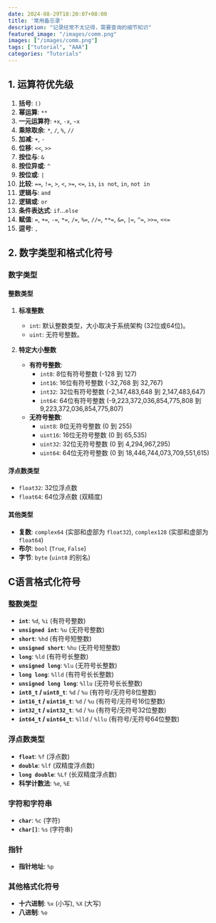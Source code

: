 ```yaml
---
date: 2024-08-29T18:20:07+08:00
title: '常用备忘录'
description: "记录经常不太记得，需要查询的细节知识"
featured_image: "/images/comm.png"
images: ["/images/comm.png"]
tags: ["tutorial", "AAA"]
categories: "Tutorials"
---
```

## 1. 运算符优先级

1. **括号**: `()`
2. **幂运算**: `**`
3. **一元运算符**: `+x`, `-x`, `~x`
4. **乘除取余**: `*`, `/`, `%`, `//`
5. **加减**: `+`, `-`
6. **位移**: `<<`, `>>`
7. **按位与**: `&`
8. **按位异或**: `^`
9. **按位或**: `|`
10. **比较**: `==`, `!=`, `>`, `<`, `>=`, `<=`, `is`, `is not`, `in`, `not in`
11. **逻辑与**: `and`
12. **逻辑或**: `or`
13. **条件表达式**: `if`...`else`
14. **赋值**: `=`, `+=`, `-=`, `*=`, `/=`, `%=`, `//=`, `**=`, `&=`, `|=`, `^=`, `>>=`, `<<=`
15. **逗号**: `,`
## 2. 数字类型和格式化符号

### 数字类型

#### 整数类型
1. **标准整数**
   - `int`: 默认整数类型，大小取决于系统架构 (32位或64位)。
   - `uint`: 无符号整数。
   
2. **特定大小整数**
   - **有符号整数**:
     - `int8`: 8位有符号整数 (-128 到 127)
     - `int16`: 16位有符号整数 (-32,768 到 32,767)
     - `int32`: 32位有符号整数 (-2,147,483,648 到 2,147,483,647)
     - `int64`: 64位有符号整数 (-9,223,372,036,854,775,808 到 9,223,372,036,854,775,807)
   - **无符号整数**:
     - `uint8`: 8位无符号整数 (0 到 255)
     - `uint16`: 16位无符号整数 (0 到 65,535)
     - `uint32`: 32位无符号整数 (0 到 4,294,967,295)
     - `uint64`: 64位无符号整数 (0 到 18,446,744,073,709,551,615)

#### 浮点数类型
- `float32`: 32位浮点数
- `float64`: 64位浮点数 (双精度)

#### 其他类型
- **复数**: `complex64` (实部和虚部为 `float32`), `complex128` (实部和虚部为 `float64`)
- **布尔**: `bool` (`True`, `False`)
- **字节**: `byte` (`uint8` 的别名)
## C语言格式化符号

### 整数类型
- **`int`**: `%d`, `%i` (有符号整数)
- **`unsigned int`**: `%u` (无符号整数)
- **`short`**: `%hd` (有符号短整数)
- **`unsigned short`**: `%hu` (无符号短整数)
- **`long`**: `%ld` (有符号长整数)
- **`unsigned long`**: `%lu` (无符号长整数)
- **`long long`**: `%lld` (有符号长长整数)
- **`unsigned long long`**: `%llu` (无符号长长整数)
- **`int8_t` / `uint8_t`**: `%d` / `%u` (有符号/无符号8位整数)
- **`int16_t` / `uint16_t`**: `%d` / `%u` (有符号/无符号16位整数)
- **`int32_t` / `uint32_t`**: `%d` / `%u` (有符号/无符号32位整数)
- **`int64_t` / `uint64_t`**: `%lld` / `%llu` (有符号/无符号64位整数)

### 浮点数类型
- **`float`**: `%f` (浮点数)
- **`double`**: `%lf` (双精度浮点数)
- **`long double`**: `%Lf` (长双精度浮点数)
- **科学计数法**: `%e`, `%E`

### 字符和字符串
- **`char`**: `%c` (字符)
- **`char[]`**: `%s` (字符串)

### 指针
- **指针地址**: `%p`

### 其他格式化符号
- **十六进制**: `%x` (小写), `%X` (大写)
- **八进制**: `%o`

